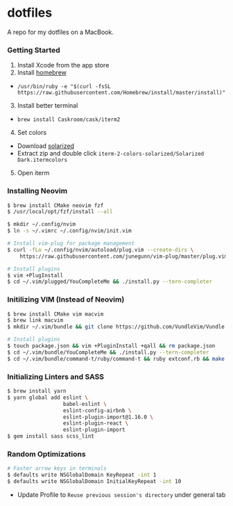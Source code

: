 # dotfiles
A repo for my dotfiles on a MacBook.


### Getting Started

1. Install Xcode from the app store
2. Install [homebrew](http://brew.sh/)
  - `/usr/bin/ruby -e "$(curl -fsSL https://raw.githubusercontent.com/Homebrew/install/master/install)"`
3. Install better terminal
  - `brew install Caskroom/cask/iterm2`
4. Set colors
  - Download [solarized](http://ethanschoonover.com/solarized/files/solarized.zip)
  - Extract zip and double click `iterm-2-colors-solarized/Solarized Dark.itermcolors`
5. Open iterm

### Installing Neovim

```bash
$ brew install CMake neovim fzf
$ /usr/local/opt/fzf/install --all

$ mkdir ~/.config/nvim
$ ln -s ~/.vimrc ~/.config/nvim/init.vim

# Install vim-plug for package management
$ curl -fLo ~/.config/nvim/autoload/plug.vim --create-dirs \
    https://raw.githubusercontent.com/junegunn/vim-plug/master/plug.vim

# Install plugins
$ vim +PlugInstall
$ cd ~/.vim/plugged/YouCompleteMe && ./install.py --tern-completer
```

### Initilizing VIM (Instead of Neovim)

```bash
$ brew install CMake vim macvim
$ brew link macvim
$ mkdir ~/.vim/bundle && git clone https://github.com/VundleVim/Vundle.vim ~/.vim/bundle/vundle

# Install plugins
$ touch package.json && vim +PluginInstall +qall && rm package.json
$ cd ~/.vim/bundle/YouCompleteMe && ./install.py --tern-completer
$ cd ~/.vim/bundle/command-t/ruby/command-t && ruby extconf.rb && make
```

### Initializing Linters and SASS

```bash
$ brew install yarn
$ yarn global add eslint \
                  babel-eslint \
                  eslint-config-airbnb \
                  eslint-plugin-import@1.16.0 \
                  eslint-plugin-react \
                  eslint-plugin-import
$ gem install sass scss_lint
```

### Random Optimizations

```bash
# Faster arrow keys in terminals
$ defaults write NSGlobalDomain KeyRepeat -int 1
$ defaults write NSGlobalDomain InitialKeyRepeat -int 10
```

- Update Profile to `Reuse previous session's directory` under general tab
